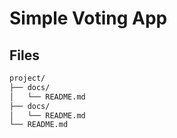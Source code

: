 # Simple Voting App


## Files 
```bash
project/ 
├── docs/ 
│   └── README.md 
├── docs/ 
│   └── README.md 
└── README.md 
```